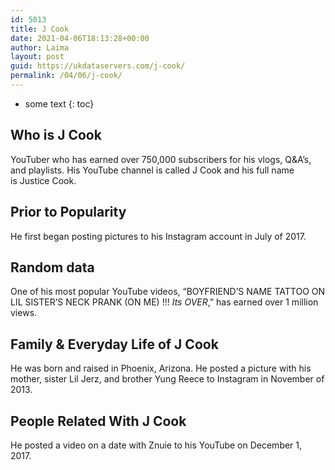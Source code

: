 ```yaml
---
id: 5013
title: J Cook
date: 2021-04-06T18:13:28+00:00
author: Laima
layout: post
guid: https://ukdataservers.com/j-cook/
permalink: /04/06/j-cook/
---
```


* some text
{: toc}


## Who is J Cook
                  
                  
                  
YouTuber who has earned over 750,000 subscribers for his vlogs, Q&A&#8217;s, and playlists. His YouTube channel is called J Cook and his full name is Justice Cook. 
                  
              
            
              
            
                
                
                
## Prior to Popularity
                  
                  
                  
He first began posting pictures to his Instagram account in July of 2017. 
                  
              
            
              
            
                
                
                
## Random data
                  
                  
                  
One of his most popular YouTube videos, &#8220;BOYFRIEND&#8217;S NAME TATTOO ON LIL SISTER&#8217;S NECK PRANK (ON ME) !!! *Its OVER*,&#8221; has earned over 1 million views. 
                  
              
            
              
            
                
                
                
## Family & Everyday Life of J Cook
                  
                  
                  
He was born and raised in Phoenix, Arizona. He posted a picture with his mother, sister Lil Jerz, and brother Yung Reece to Instagram in November of 2013. 
                  
              
            
              
            
                
                
                
## People Related With J Cook
                  
                  
                  
He posted a video on a date with Znuie to his YouTube on December 1, 2017. 
                  
              
            
              
            
                
              
            
              
              
            
            
              
            
          
          
          
